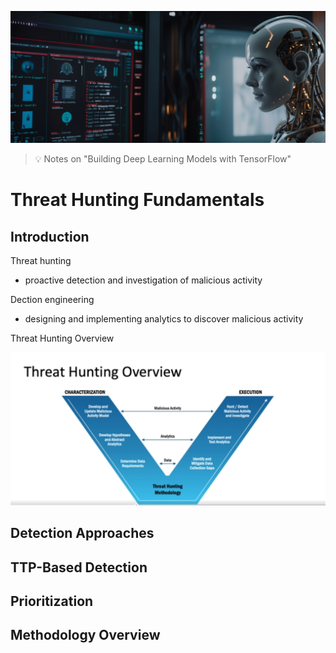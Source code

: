 ![MAD20 Threat Hunting and Detection Engineering](https://github.com/gitrsi/cyberops.zone/blob/main/assets/img/Deep_Learning.jpg "MAD20 Threat Hunting and Detection Engineering")

> :bulb: Notes on "Building Deep Learning Models with TensorFlow"



# Threat Hunting Fundamentals

## Introduction

Threat hunting
- proactive detection and investigation of malicious activity

Dection engineering
- designing and implementing analytics to discover malicious activity


Threat Hunting Overview

![Mathematical objects](images/threat_hunting_overview.png "Mathematical objects")



## Detection Approaches



## TTP-Based Detection



## Prioritization



## Methodology Overview



